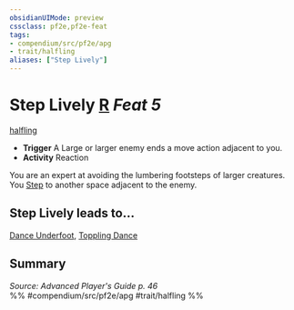 ```yaml
---
obsidianUIMode: preview
cssclass: pf2e,pf2e-feat
tags:
- compendium/src/pf2e/apg
- trait/halfling
aliases: ["Step Lively"]
---
```

# Step Lively  [R](/rules/core-rulebook/chapter-9-playing-the-game.md#Actions "Reaction") *Feat 5*  
[halfling](/rules/traits/halfling.md)  

- **Trigger** A Large or larger enemy ends a move action adjacent to you.
- **Activity** Reaction

You are an expert at avoiding the lumbering footsteps of larger creatures. You [Step](/rules/actions/step.md) to another space adjacent to the enemy.

## Step Lively leads to...

[Dance Underfoot](/compendium/feats/dance-underfoot-apg.md), [Toppling Dance](/compendium/feats/toppling-dance-apg.md)

## Summary

*Source: Advanced Player's Guide p. 46*  
%% #compendium/src/pf2e/apg #trait/halfling %%